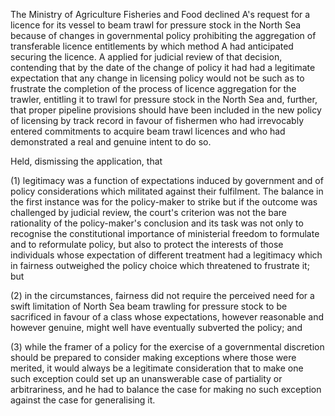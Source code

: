 The Ministry of Agriculture Fisheries and Food declined A's request for a licence for its vessel to beam trawl for pressure stock in the North Sea because of changes in governmental policy prohibiting the aggregation of transferable licence entitlements by which method A had anticipated securing the licence. A applied for judicial review of that decision, contending that by the date of the change of policy it had had a legitimate expectation that any change in licensing policy would not be such as to frustrate the completion of the process of licence aggregation for the trawler, entitling it to trawl for pressure stock in the North Sea and, further, that proper pipeline provisions should have been included in the new policy of licensing by track record in favour of fishermen who had irrevocably entered commitments to acquire beam trawl licences and who had demonstrated a real and genuine intent to do so.

Held, dismissing the application, that 

(1) legitimacy was a function of expectations induced by government and of policy considerations which militated against their fulfilment. The balance in the first instance was for the policy-maker to strike but if the outcome was challenged by judicial review, the court's criterion was not the bare rationality of the policy-maker's conclusion and its task was not only to recognise the constitutional importance of ministerial freedom to formulate and to reformulate policy, but also to protect the interests of those individuals whose expectation of different treatment had a legitimacy which in fairness outweighed the policy choice which threatened to frustrate it; but 

(2) in the circumstances, fairness did not require the perceived need for a swift limitation of North Sea beam trawling for pressure stock to be sacrificed in favour of a class whose expectations, however reasonable and however genuine, might well have eventually subverted the policy; and 

(3) while the framer of a policy for the exercise of a governmental discretion should be prepared to consider making exceptions where those were merited, it would always be a legitimate consideration that to make one such exception could set up an unanswerable case of partiality or arbitrariness, and he had to balance the case for making no such exception against the case for generalising it.